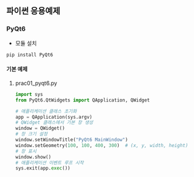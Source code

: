 ## 파이썬 응용예제

### PyQt6

- 모듈 설치

```shell
pip install PyQt6
```

#### 기본 예제
1. prac01_pyqt6.py

    ```python
    import sys
    from PyQt6.QtWidgets import QApplication, QWidget

    # 애플리케이션 클래스 초기화
    app = QApplication(sys.argv)
    # QWidget 클래스에서 기본 창 생성
    window = QWidget()
    # 창 크기 설정
    window.setWindowTitle("PyQt6 MainWindow")
    window.setGeometry(100, 100, 400, 300)  # (x, y, width, height)
    # 창 표시
    window.show()
    # 애플리케이션 이벤트 루프 시작
    sys.exit(app.exec())
    ```

